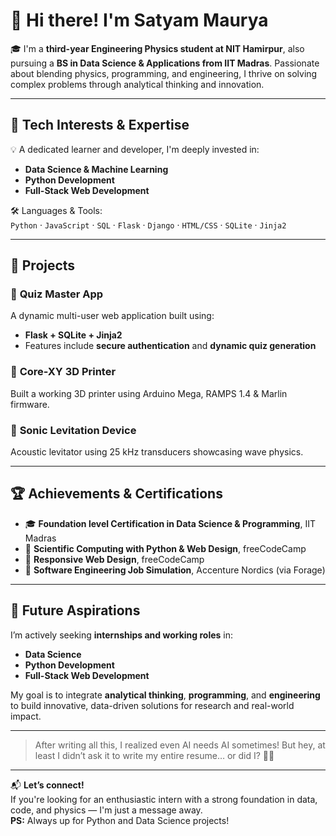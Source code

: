 # 👋 Hi there! I'm Satyam Maurya

🎓 I'm a **third-year Engineering Physics student at NIT Hamirpur**, also pursuing a **BS in Data Science & Applications from IIT Madras**. Passionate about blending physics, programming, and engineering, I thrive on solving complex problems through analytical thinking and innovation.

---

## 🔧 Tech Interests & Expertise

💡 A dedicated learner and developer, I'm deeply invested in:

- **Data Science & Machine Learning**
- **Python Development**
- **Full-Stack Web Development**

🛠️ Languages & Tools:  
`Python` · `JavaScript` · `SQL` · `Flask` · `Django` · `HTML/CSS` · `SQLite` · `Jinja2`

---

## 🚀 Projects

### 🔸 **Quiz Master App**
A dynamic multi-user web application built using:
- **Flask + SQLite + Jinja2**
- Features include **secure authentication** and **dynamic quiz generation**
### 🔸 **Core-XY 3D Printer**
  Built a working 3D printer using Arduino Mega, RAMPS 1.4 & Marlin firmware.
### 🔸 **Sonic Levitation Device**
  Acoustic levitator using 25 kHz transducers showcasing wave physics.

---


## 🏆 Achievements & Certifications

- 🎓 **Foundation level Certification in Data Science & Programming**, IIT Madras  
- 🧮 **Scientific Computing with Python & Web Design**, freeCodeCamp  
- 💼 **Responsive Web Design**, freeCodeCamp
- 💼 **Software Engineering Job Simulation**, Accenture Nordics (via Forage)

---

## 🎯 Future Aspirations

I’m actively seeking **internships and working roles** in:
- **Data Science**
- **Python Development**
- **Full-Stack Web Development**

My goal is to integrate **analytical thinking**, **programming**, and **engineering** to build innovative, data-driven solutions for research and real-world impact.

---

> After writing all this, I realized even AI needs AI sometimes! But hey, at least I didn’t ask it to write my entire resume… or did I? 🤖😆

---

📬 **Let’s connect!**  
If you're looking for an enthusiastic intern with a strong foundation in data, code, and physics — I'm just a message away.  
**PS:** Always up for Python and Data Science projects!
